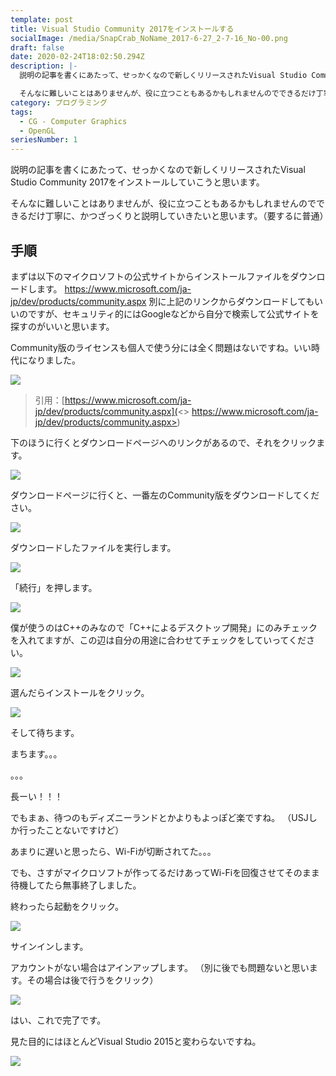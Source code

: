 ```yaml
---
template: post
title: Visual Studio Community 2017をインストールする
socialImage: /media/SnapCrab_NoName_2017-6-27_2-7-16_No-00.png
draft: false
date: 2020-02-24T18:02:50.294Z
description: |-
  説明の記事を書くにあたって、せっかくなので新しくリリースされたVisual Studio Community 2017をインストールしていこうと思います。

  そんなに難しいことはありませんが、役に立つこともあるかもしれませんのでできるだけ丁寧に、かつざっくりと説明していきたいと思います。（要するに普通）
category: プログラミング
tags:
  - CG - Computer Graphics
  - OpenGL
seriesNumber: 1
---
```

説明の記事を書くにあたって、せっかくなので新しくリリースされたVisual Studio Community 2017をインストールしていこうと思います。

そんなに難しいことはありませんが、役に立つこともあるかもしれませんのでできるだけ丁寧に、かつざっくりと説明していきたいと思います。（要するに普通）

## 手順

まずは以下のマイクロソフトの公式サイトからインストールファイルをダウンロードします。 <https://www.microsoft.com/ja-jp/dev/products/community.aspx> 別に上記のリンクからダウンロードしてもいいのですが、セキュリティ的にはGoogleなどから自分で検索して公式サイトを探すのがいいと思います。

Community版のライセンスも個人で使う分には全く問題はないですね。いい時代になりました。

![](/media/SnapCrab_NoName_2017-6-26_23-57-0_No-00-768x530.png)

> 引用：\[https://www.microsoft.com/ja-jp/dev/products/community.aspx](<> https://www.microsoft.com/ja-jp/dev/products/community.aspx>)

下のほうに行くとダウンロードページへのリンクがあるので、それをクリックます。

![](/media/SnapCrab_NoName_2017-6-27_0-9-14_No-00-768x119.png)

ダウンロードページに行くと、一番左のCommunity版をダウンロードしてください。

![](/media/SnapCrab_NoName_2017-6-27_0-6-22_No-00-184x300.png)

ダウンロードしたファイルを実行します。

![](/media/SnapCrab_NoName_2017-6-27_1-3-4_No-00.png)

「続行」を押します。

![](/media/SnapCrab_NoName_2017-6-27_1-8-45_No-00-300x150.png)

僕が使うのはC++のみなので「C++によるデスクトップ開発」にのみチェックを入れてますが、この辺は自分の用途に合わせてチェックをしていってください。

![](/media/SnapCrab_NoName_2017-6-27_1-10-8_No-00-768x430.png)

選んだらインストールをクリック。

![](/media/SnapCrab_NoName_2017-6-27_1-37-37_No-00-768x430.png)

そして待ちます。

まちます。。。

。。。

長ーい！！！ 

でもまぁ、待つのもディズニーランドとかよりもよっぽど楽ですね。 （USJしか行ったことないですけど）

あまりに遅いと思ったら、Wi-Fiが切断されてた。。。 

でも、さすがマイクロソフトが作ってるだけあってWi-Fiを回復させてそのまま待機してたら無事終了しました。

終わったら起動をクリック。

![](/media/SnapCrab_NoName_2017-6-27_1-52-13_No-00-300x152.png)

サインインします。

アカウントがない場合はアインアップします。 （別に後でも問題ないと思います。その場合は後で行うをクリック）

![](/media/SnapCrab_NoName_2017-6-27_1-54-10_No-00-246x300.png)

はい、これで完了です。

 見た目的にはほとんどVisual Studio 2015と変わらないですね。

![](/media/SnapCrab_NoName_2017-6-27_2-7-16_No-00.png)
